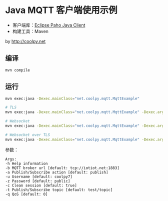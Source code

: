 # Java MQTT 客户端使用示例

- 客户端库：[Eclipse Paho Java Client](https://github.com/eclipse/paho.mqtt.java)
- 构建工具：Maven

by http://coolpy.net

## 编译
```
mvn compile
``` 

## 运行
```bash
mvn exec:java -Dexec.mainClass="net.coolpy.mqtt.MqttExample"

# TLS
mvn exec:java -Dexec.mainClass="net.coolpy.mqtt.MqttExample" -Dexec.args="-b tls://iotiot.net:8883"

# Websocket
mvn exec:java -Dexec.mainClass="net.coolpy.mqtt.MqttExample" -Dexec.args="-b ws://iotiot.net:8083/mqtt"

# Websocket over TLS
mvn exec:java -Dexec.mainClass="net.coolpy.mqtt.MqttExample" -Dexec.args="-b wss://iotiot.net:8084/mqtt"
```

参数：
```
Args:
-h Help information
-b MQTT broker url [default: tcp://iotiot.net:1883]
-a Publish/Subscribe action [default: publish]
-u Username [default: coolpy7]
-z Password [default: public]
-c Clean session [default: true]
-t Publish/Subscribe topic [default: test/topic]
-q QoS [default: 0]
```